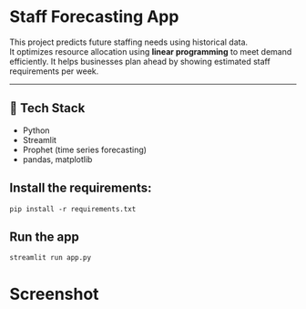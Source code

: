 # Staff Forecasting App

This project predicts future staffing needs using historical data.  
It optimizes resource allocation using **linear programming** to meet demand efficiently.
It helps businesses plan ahead by showing estimated staff requirements per week.

---

## 🔧 Tech Stack

- Python
- Streamlit
- Prophet (time series forecasting)
- pandas, matplotlib

## Install the requirements:
`pip install -r requirements.txt`

## Run the app
`streamlit run app.py`

# Screenshot


